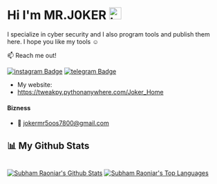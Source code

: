 ## <h1>Hi I'm MR.J0KER  <img src="https://user-images.githubusercontent.com/1303154/88677602-1635ba80-d120-11ea-84d8-d263ba5fc3c0.gif" width="28px" alt="hi"></h1>

I specialize in cyber security and I also program tools and publish them here. I hope you like my tools ☺️

:mailbox: Reach me out!

[![instagram Badge](https://img.shields.io/badge/-@221298-e74c3c?style=flat&labelColor=e84393&logo=instagram&logoColor=white)](https://instagram.com/221298)
[![telegram Badge](https://img.shields.io/badge/-@vv1ck-1ca0f1?style=flat&labelColor=1ca0f1&logo=telegram&logoColor=white)](https://t.me/vv1ck)

<!-- TODO: Add last video link -->

- My website:
- https://tweakpy.pythonanywhere.com/Joker_Home

#### Bizness
- :email: jokermr5oos7800@gmail.com

## 📊 My Github Stats

  <br/>
    <a href="https://github-readme-stats.vercel.app/api?username=vv1ck"><img alt="Subham Raoniar's Github Stats" src="https://github-readme-stats.vercel.app/api?username=vv1ck&theme=tokyonight&hide=contribs" /></a>
  <a href="https://github.com/vv1ck"><img alt="Subham Raoniar's Top Languages" src="https://github-readme-stats.vercel.app/api/top-langs/?username=vv1ck&theme=react&hide_border=true&bg_color=0D1117" /></a>
  <br/>
